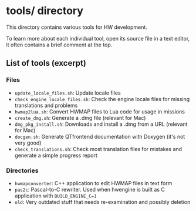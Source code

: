 # tools/ directory

This directory contains various tools for HW development.

To learn more about each individual tool, open its source file in a text editor,
it often contains a brief comment at the top.

## List of tools (excerpt)

### Files
* `update_locale_files.sh`: Update locale files
* `check_engine_locale_files.sh`: Check the engine locale files for missing translations and problems
* `hwmap2lua.sh`: Convert HWMAP files to Lua code for usage in missions
* `create_dmg.sh`: Generate a .dmg file (relevant for Mac)
* `dmg_pkg_install.sh`: Downloads and install a .dmg from a URL (relevant for Mac)
* `docgen.sh`: Generate QTfrontend documentation with Doxygen (it's not very good)
* `check_translations.sh`: Check most translation files for mistakes and generate a simple progress report

### Directories
* `hwmapconverter`: C++ application to edit HWMAP files in text form
* `pas2c`: Pascal-to-C rewriter. Used when hwengine is built as C application with `BUILD_ENGINE_C=1`
* `old`: Very outdated stuff that needs re-examination and possibly deletion
